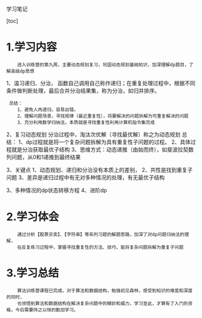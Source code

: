 学习笔记

[toc]

# 1.学习内容
        进入训练营的第九周，主要动态规划复习，巩固动态规划基础知识，加深理解dp题目，了解高级dp思想

   1、温习递归、分治，
        函数自己调用自己称作递归；在重复处理过程中，根据不同条件做判断处理，最后合并分治结果集，称为分治，如归并排序。

     总结：
        1、避免人肉递归，容易出错。
        2、理解问题场景，寻找规律（最近重复性），将要解决的问题拆解为可重复解决的问题
        3、充分利用数学归纳法，本质就是寻找重复性利用计算机指令集完成

   2、复习动态规划
        分治过程中，淘汰次优解（寻找最优解）称之为动态规划
        总结：
        1、dp过程就是将一个复杂问题拆解为具有重复性子问题的过程。
        2、具体过程就是分治获取最优子结构
        3、思维方式：动态递推（由始而终），如斐波拉契数列问题，从0和1递推到最终结果

   3、关键点
        1、动态规划、递归和分治没有本质上的差别，
        2、共性是找到重复子问题
        3、差异是递归过程中有无对多种情况的处理，有无最优子结构

   3、多种情况的dp状态转移方程
   4、进阶dp

        

# 2.学习体会
        通过分析【股票买卖】、【字符串】等系列习题的解题思路，加深了对dp问题归纳法的理解，
        在反复练习过程中，掌握寻找重复性的方法、技巧，能将复杂问题拆解为重复子问题
        

# 3.学习总结
        算法训练营课程已完成，对于算法和数据结构，勉强初见森林，感受到知识的难度和深度的同时，
        也领悟到算法和数据结构在解决复杂问题中的精妙和威力，学习至此，才算有了入门的资格，今后需要持之以恒的勤加学习。
        


